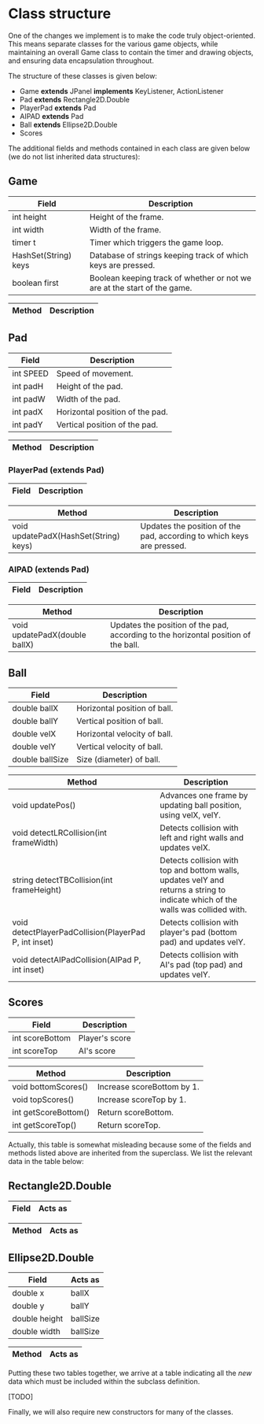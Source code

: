 # Class structure

One of the changes we implement is to make the code truly object-oriented. This means separate classes for the various game objects, while maintaining an overall Game class to contain the timer and drawing objects, and ensuring data encapsulation throughout.

The structure of these classes is given below:

* Game **extends** JPanel **implements** KeyListener, ActionListener
* Pad **extends** Rectangle2D.Double
* PlayerPad **extends** Pad
* AIPAD **extends** Pad
* Ball **extends** Ellipse2D.Double
* Scores

The additional fields and methods contained in each class are given below (we do not list inherited data structures):

## Game
| **Field** | **Description** |
| --- | --- |
|int height | Height of the frame. |
|int width | Width of the frame. |
|timer t | Timer which triggers the game loop. |
|HashSet(String) keys | Database of strings keeping track of which keys are pressed. |
|boolean first | Boolean keeping track of whether or not we are at the start of the game.|

| **Method** | **Description** |
| --- | --- |

## Pad
| **Field** | **Description** |
| --- | ---|
| int SPEED | Speed of movement. |
| int padH | Height of the pad. |
| int padW | Width of the pad. |
| int padX | Horizontal position of the pad. |
| int padY | Vertical position of the pad. |

| **Method** | **Description** |
| --- | --- |

### PlayerPad (extends Pad)
| **Field** | **Description** |
| --- | --- |

| **Method** | **Description** |
| --- | --- |
| void updatePadX(HashSet(String) keys) | Updates the position of the pad, according to which keys are pressed.|

### AIPAD (extends Pad)
| **Field** | **Description** |
| --- | --- |

| **Method** | **Description** |
| --- | --- |
| void updatePadX(double ballX) | Updates the position of the pad, according to the horizontal position of the ball.|

## Ball
| **Field** | **Description** |
| --- | --- |
| double ballX | Horizontal position of ball. |
| double ballY | Vertical position of ball. |
| double velX | Horizontal velocity of ball. |
| double velY | Vertical velocity of ball. |
| double ballSize | Size (diameter) of ball. |

| **Method** | **Description** |
| --- | --- |
| void updatePos() | Advances one frame by updating ball position, using velX, velY. |
| void detectLRCollision(int frameWidth) | Detects collision with left and right walls and updates velX. |
| string detectTBCollision(int frameHeight) | Detects collision with top and bottom walls, updates velY and returns a string to indicate which of the walls was collided with. |
| void detectPlayerPadCollision(PlayerPad P, int inset) | Detects collision with player's pad (bottom pad) and updates velY. |
| void detectAIPadCollision(AIPad P, int inset) | Detects collision with AI's pad (top pad) and updates velY. |

## Scores
| **Field** | **Description** |
| --- | --- |
| int scoreBottom | Player's score |
| int scoreTop | AI's score |

| **Method** | **Description** |
| --- | --- |
| void bottomScores() | Increase scoreBottom by 1. |
| void topScores() | Increase scoreTop by 1. |
| int getScoreBottom() | Return scoreBottom. |
| int getScoreTop() | Return scoreTop. |

Actually, this table is somewhat misleading because some of the fields and methods listed above are inherited from the superclass. We list the relevant data in the table below:

## Rectangle2D.Double
| **Field** | **Acts as** |
| --- | --- |

| **Method** | **Acts as** |
| --- | --- |

## Ellipse2D.Double
| **Field** | **Acts as** |
| --- | --- |
| double x | ballX |
| double y | ballY |
| double height | ballSize |
| double width | ballSize |

| **Method** | **Acts as** |
| --- | --- |

Putting these two tables together, we arrive at a table indicating all the *new* data which must be included within the subclass definition.

[TODO]

Finally, we will also require new constructors for many of the classes.